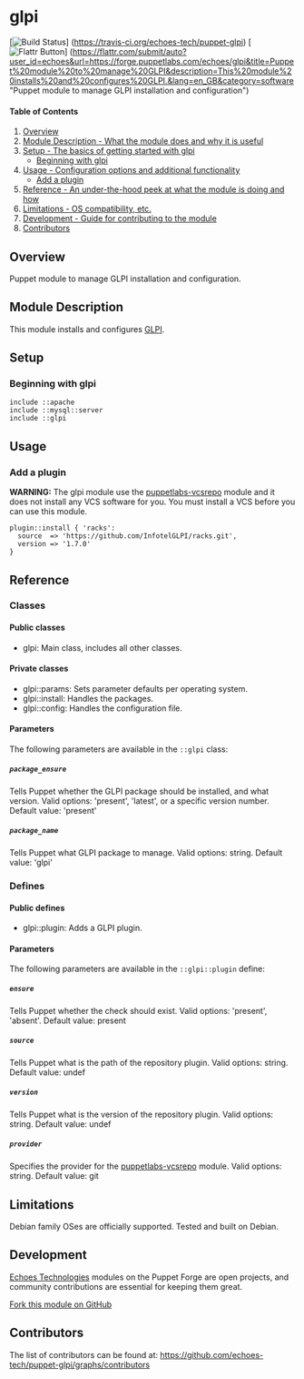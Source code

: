# glpi

[![Build Status](https://travis-ci.org/echoes-tech/puppet-glpi.svg?branch=master)]
(https://travis-ci.org/echoes-tech/puppet-glpi)
[![Flattr Button](https://api.flattr.com/button/flattr-badge-large.png "Flattr This!")]
(https://flattr.com/submit/auto?user_id=echoes&url=https://forge.puppetlabs.com/echoes/glpi&title=Puppet%20module%20to%20manage%20GLPI&description=This%20module%20installs%20and%20configures%20GLPI.&lang=en_GB&category=software "Puppet module to manage GLPI installation and configuration")

#### Table of Contents

1. [Overview](#overview)
2. [Module Description - What the module does and why it is useful](#module-description)
3. [Setup - The basics of getting started with glpi](#setup)
    * [Beginning with glpi](#beginning-with-glpi)
4. [Usage - Configuration options and additional functionality](#usage)
    * [Add a plugin](#add-a-plugin)
5. [Reference - An under-the-hood peek at what the module is doing and how](#reference)
6. [Limitations - OS compatibility, etc.](#limitations)
7. [Development - Guide for contributing to the module](#development)
8. [Contributors](#contributors)

## Overview

Puppet module to manage GLPI installation and configuration.

## Module Description

This module installs and configures [GLPI](glpi-project.org).

## Setup

### Beginning with glpi

```puppet
include ::apache
include ::mysql::server
include ::glpi
```

## Usage

### Add a plugin

**WARNING:** The glpi module use the [puppetlabs-vcsrepo](https://forge.puppet.com/puppetlabs/vcsrepo) module and it does not install any VCS software for you. You must install a VCS before you can use this module.

```puppet
plugin::install { 'racks':
  source  => 'https://github.com/InfotelGLPI/racks.git',
  version => '1.7.0'
}
```

## Reference

### Classes

#### Public classes

* glpi: Main class, includes all other classes.

#### Private classes

* glpi::params: Sets parameter defaults per operating system.
* glpi::install: Handles the packages.
* glpi::config: Handles the configuration file.

#### Parameters

The following parameters are available in the `::glpi` class:

##### `package_ensure`

Tells Puppet whether the GLPI package should be installed, and what version. Valid options: 'present', 'latest', or a specific version number. Default value: 'present'

##### `package_name`

Tells Puppet what GLPI package to manage. Valid options: string. Default value: 'glpi'

### Defines

#### Public defines

* glpi::plugin: Adds a GLPI plugin.

#### Parameters

The following parameters are available in the `::glpi::plugin` define:

##### `ensure`

Tells Puppet whether the check should exist. Valid options: 'present', 'absent'. Default value: present

##### `source`

Tells Puppet what is the path of the repository plugin. Valid options: string. Default value: undef

##### `version`

Tells Puppet what is the version of the repository plugin. Valid options: string. Default value: undef

##### `provider`

Specifies the provider for the [puppetlabs-vcsrepo](https://forge.puppet.com/puppetlabs/vcsrepo) module. Valid options: string. Default value: git

## Limitations

Debian family OSes are officially supported. Tested and built on Debian.

## Development

[Echoes Technologies](https://echoes.fr) modules on the Puppet Forge are open projects, and community contributions are essential for keeping them great.

[Fork this module on GitHub](https://github.com/echoes-tech/puppet-glpi/fork)

## Contributors

The list of contributors can be found at: https://github.com/echoes-tech/puppet-glpi/graphs/contributors
